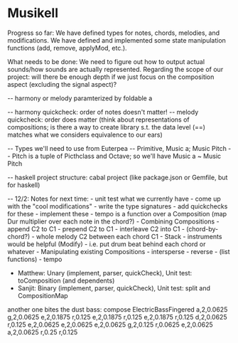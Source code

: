 # Musikell

Progress so far: We have defined types for notes, chords, melodies, and modifications. We have defined and implemented some state
manipulation functions (add, remove, applyMod, etc.).

What needs to be done: We need to figure out how to output actual sounds/how sounds are actually represented. Regarding the scope
of our project: will there be enough depth if we just focus on the composition aspect (excluding the signal aspect)?


-- harmony or melody paramterized by foldable a


-- harmony quickcheck: order of notes doesn't matter!
-- melody quickcheck: order does matter (think about representations of compositions; is there a way to create library s.t. the data level (==) matches what we considers equivalence to our ears)

-- Types we'll need to use from Euterpea
-- Primitive, Music a; Music Pitch
-- Pitch is a tuple of Picthclass and Octave; so we'll have Music a ~ Music Pitch

-- haskell project structure: cabal project (like package.json or Gemfile, but for haskell)


-- 12/2: Notes for next time:
    - unit test what we currently have
    - come up with the "cool modifications"
        - write the type signatures
        - add quickchecks for these
        - implement these
    - tempo is a function over a Composition (map Dur multiplier over each note in the chord?)
    - Combining Compositions
        - append C2 to C1
        - prepend C2 to C1
        - interleave C2 into C1
            - (chord-by-chord?)
            - whole melody C2 between each chord C1
        - Stack
            - instruments would be helpful (Modify)
            - i.e. put drum beat behind each chord or whatever
    - Manipulating existing Compositions
        - intersperse
        - reverse
        - (list functions)
        - tempo


- Matthew: Unary (implement, parser, quickCheck),
            Unit test: toComposition (and dependents)
- Sanjit: Binary (implement, parser, quickCheck),
            Unit test: split and CompositionMap


another one bites the dust bass: compose ElectricBassFingered a,2,0.0625 g,2,0.0625 e,2,0.1875 r,0.125 e,2,0.1875 r,0.125 e,2,0.1875 r,0.125 d,2,0.0625 r,0.125 e,2,0.0625 e,2,0.0625 e,2,0.0625 g,2,0.125 r,0.0625 e,2,0.0625 a,2,0.0625 r,0.25 r,0.125
